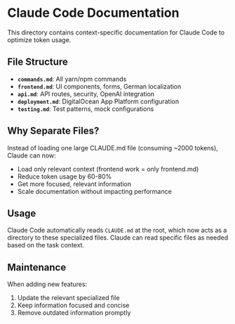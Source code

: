 # Claude Code Documentation

This directory contains context-specific documentation for Claude Code to optimize token usage.

## File Structure

- **`commands.md`**: All yarn/npm commands
- **`frontend.md`**: UI components, forms, German localization
- **`api.md`**: API routes, security, OpenAI integration
- **`deployment.md`**: DigitalOcean App Platform configuration
- **`testing.md`**: Test patterns, mock configurations

## Why Separate Files?

Instead of loading one large CLAUDE.md file (consuming ~2000 tokens), Claude can now:
- Load only relevant context (frontend work = only frontend.md)
- Reduce token usage by 60-80%
- Get more focused, relevant information
- Scale documentation without impacting performance

## Usage

Claude Code automatically reads `CLAUDE.md` at the root, which now acts as a directory to these specialized files. Claude can read specific files as needed based on the task context.

## Maintenance

When adding new features:
1. Update the relevant specialized file
2. Keep information focused and concise
3. Remove outdated information promptly
